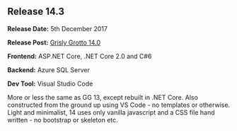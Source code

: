 ## Release 14.3

<b>Release Date:</b> 5th December 2017

<b>Release Post:</b> <a href="http://grislygrotto.azurewebsites.net/p/grisly-grotto-140">Grisly Grotto 14.0</a>

<b>Frontend:</b> ASP.NET Core, .NET Core 2.0 and C#6

<b>Backend:</b> Azure SQL Server

<b>Dev Tool:</b> Visual Studio Code

More or less the same as GG 13, except rebuilt in .NET Core. Also constructed from the ground up using VS Code - no templates or otherwise. Light and minimalist, 14 uses only vanilla javascript and a CSS file hand written - no bootstrap or skeleton etc.